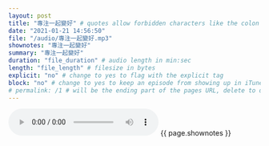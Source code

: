 ```yaml
---
layout: post
title: "專注一起變好" # quotes allow forbidden characters like the colon
date: "2021-01-21 14:56:50"
file: "/audio/專注一起變好.mp3"
shownotes: "專注一起變好"
summary: "專注一起變好"
duration: "file_duration" # audio length in min:sec
length: "file_length" # filesize in bytes
explicit: "no" # change to yes to flag with the explicit tag
block: "no" # change to yes to keep an episode from showing up in iTunes
# permalink: /1 # will be the ending part of the pages URL, delete to default to the title
---
```


<audio controls>
<source src="{{site.url}}{{site.baseurl}}{{ page.file }}" type="audio/x-mp3">
Your browser does not support the audio element.
</audio>
{{ page.shownotes }}
